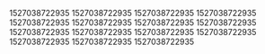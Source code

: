 1527038722935
1527038722935
1527038722935
1527038722935
1527038722935
1527038722935
1527038722935
1527038722935
1527038722935
1527038722935
1527038722935
1527038722935
1527038722935
1527038722935
1527038722935